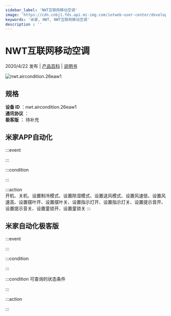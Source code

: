 ```yaml
---
sidebar_label: 'NWT互联网移动空调'
image: 'https://cdn.cnbj1.fds.api.mi-img.com/iotweb-user-center/developer_16790477223460nlpoeTP.png?GalaxyAccessKeyId=AKVGLQWBOVIRQ3XLEW&Expires=9223372036854775807&Signature=IqNpz4cnKE3oRUTilFcRB2KO4PQ='
keywords: '米家, NWT, NWT互联网移动空调'
description : ''
---
```

# NWT互联网移动空调

2020/4/22 发布 | [产品百科](https://home.mi.com/webapp/content/baike/product/index.html?model=nwt.aircondition.26eaw1/) | [说明书](https://home.mi.com/views/introduction.html?model=nwt.aircondition.26eaw1&region=cn)

![nwt.aircondition.26eaw1](https://cdn.cnbj1.fds.api.mi-img.com/iotweb-user-center/developer_16790477223460nlpoeTP.png?GalaxyAccessKeyId=AKVGLQWBOVIRQ3XLEW&Expires=9223372036854775807&Signature=IqNpz4cnKE3oRUTilFcRB2KO4PQ=)

## 规格  
> 
**设备 ID** ：nwt.aircondition.26eaw1  
**通讯协议** ：  
**极客版**  ： 待补充 


## 米家APP自动化  

:::event  

:::

:::condition  

:::

:::action   
开机、关机、设置制冷模式、设置除湿模式、设置送风模式、设置风速低、设置风速高、设置摆叶开、设置摆叶关、设置指示灯开、设置指示灯关、设置提示音开、设置提示音关、设置童锁开、设置童锁关
:::

## 米家自动化极客版  

:::event  

:::

:::condition  

:::

:::condition 可查询的状态条件  

:::

:::action  

:::

        
